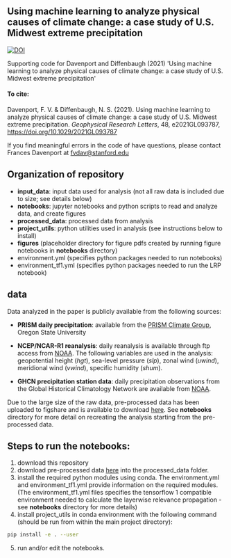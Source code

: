 ## Using machine learning to analyze physical causes of climate change: a case study of U.S. Midwest extreme precipitation

[![DOI](https://zenodo.org/badge/386007204.svg)](https://zenodo.org/badge/latestdoi/386007204)

Supporting code for Davenport and Diffenbaugh (2021) 'Using machine learning to analyze physical causes of climate change: a case study of U.S. Midwest extreme precipitation' 

#### To cite: 

Davenport, F. V. & Diffenbaugh, N. S. (2021). Using machine learning to analyze physical causes of climate change: a case study of U.S. Midwest extreme precipitation. *Geophysical Research Letters*, 48, e2021GL093787, https://doi.org/10.1029/2021GL093787

If you find meaningful errors in the code of have questions, please contact Frances Davenport at fvdav@stanford.edu

## Organization of repository 
* **input_data**: input data used for analysis (not all raw data is included due to size; see details below)
* **notebooks**: jupyter notebooks and python scripts to read and analyze data, and create figures
* **processed_data**: processed data from analysis
* **project_utils**: python utilities used in analysis (see instructions below to install)
* **figures** (placeholder directory for figure pdfs created by running figure notebooks in **notebooks** directory)
* environment.yml (specifies python packages needed to run notebooks)
* environment_tf1.yml (specifies python packages needed to run the LRP notebook)

## data
Data analyzed in the paper is publicly available from  the following sources: 

* **PRISM daily precipitation**: available from the [PRISM Climate
Group](http://www.prism.oregonstate.edu/), Oregon State University

* **NCEP/NCAR-R1 reanalysis**: daily reanalysis is available through ftp access from [NOAA](https://psl.noaa.gov/data/gridded/data.ncep.reanalysis.html). The following variables are used in the analysis: geopotential height (*hgt*), sea-level pressure (*slp*), zonal wind (*uwind*), meridional wind (*vwind*), specific humidity (*shum*). 

* **GHCN precipitation station data**: daily precipitation observations from the Global Historical Climatology Network are available from [NOAA](https://www.ncdc.noaa.gov/ghcnd-data-access). 

Due to the large size of the raw data, pre-processed data has been uploaded to figshare and is available to download [here](https://figshare.com/articles/dataset/Pre-processed_data_for_Davenport_and_Diffenbaugh_2021/14977440). See **notebooks** directory for more detail on recreating the analysis starting from the pre-processed data. 

## Steps to run the notebooks:
1. download this repository  
2. download pre-processed data [here](https://figshare.com/articles/dataset/Pre-processed_data_for_Davenport_and_Diffenbaugh_2021/14977440) into the processed_data folder. 
3. install the required python modules using conda. The environment.yml and environment_tf1.yml provide information on the required modules. (The environment_tf1.yml files specifies the tensorflow 1 compatible environment needed to calculate the layerwise relevance propagation - see **notebooks** directory for more details)
4. install project_utils in conda environment with the following command (should be run from within the main project directory): 
```bash
pip install -e . --user
```
5. run and/or edit the notebooks. 
